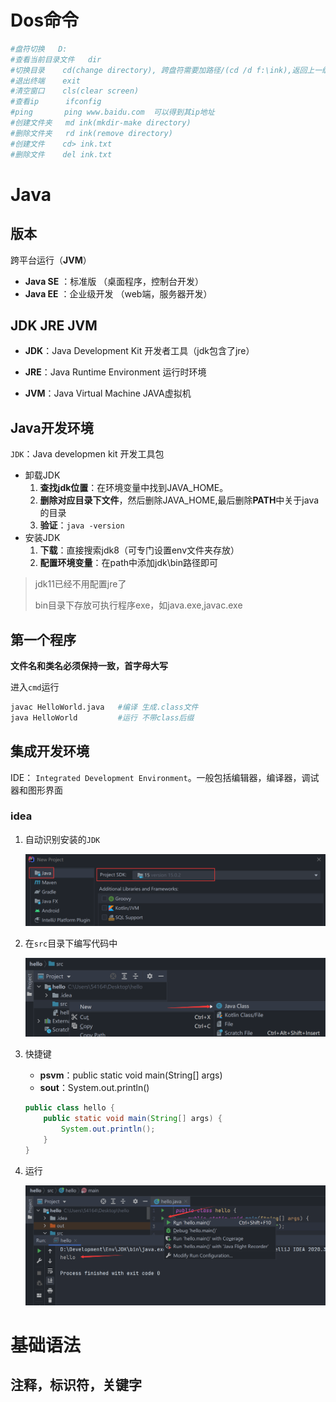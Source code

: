 # Dos命令

```bash
#盘符切换	D:
#查看当前目录文件	dir
#切换目录	 cd(change directory), 跨盘符需要加路径/(cd /d f:\ink),返回上一级（cd ..）
#退出终端	 exit
#清空窗口	 cls(clear screen)		
#查看ip	   ifconfig
#ping		ping www.baidu.com  可以得到其ip地址
#创建文件夹	 md ink(mkdir-make directory)
#删除文件夹	 rd ink(remove directory)
#创建文件	 cd> ink.txt
#删除文件	 del ink.txt
```

# Java

## 版本

跨平台运行（**JVM**）

- **Java SE** ：标准版	（桌面程序，控制台开发）
- **Java EE** ：企业级开发	（web端，服务器开发）

## JDK	JRE	JVM

- **JDK**：Java Development Kit	开发者工具（jdk包含了jre）

- **JRE**：Java Runtime Environment	运行时环境

- **JVM**：Java Virtual Machine	JAVA虚拟机

## Java开发环境

`JDK`：Java developmen kit	开发工具包

- 卸载JDK
  1. **查找jdk位置**：在环境变量中找到JAVA_HOME。
  2. **删除对应目录下文件**，然后删除JAVA_HOME,最后删除**PATH**中关于java的目录
  3. **验证**：`java -version`
- 安装JDK
  1. **下载**：直接搜索jdk8（可专门设置env文件夹存放）
  2. **配置环境变量**：在path中添加jdk\bin路径即可

> jdk11已经不用配置jre了
>
> bin目录下存放可执行程序exe，如java.exe,javac.exe

## 第一个程序

**文件名和类名必须保持一致，首字母大写**

进入`cmd`运行

```bash
javac HelloWorld.java	#编译	生成.class文件
java HelloWorld			#运行	不带class后缀
```

## 集成开发环境

IDE： `Integrated Development Environment`。一般包括编辑器，编译器，调试器和图形界面

### idea

1. 自动识别安装的`JDK`

   ![idea](Java.assets/idea.png)

2. 在`src`目录下编写代码中

   ![hello](Java.assets/hello.png)

3. 快捷键

   - **psvm**：public static void main(String[] args)
   - **sout**：System.out.println()

   ```java
   public class hello {
       public static void main(String[] args) {
           System.out.println();
       }
   }
   ```

4. 运行

   ![运行程序](Java.assets/运行程序.png)

# 基础语法

## 注释，标识符，关键字